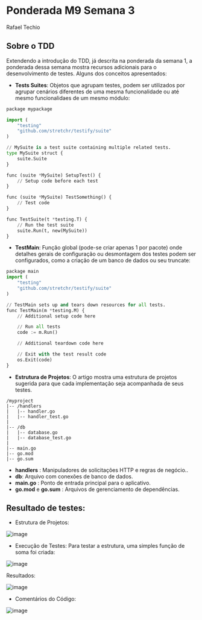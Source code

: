 # Ponderada M9 Semana 3
Rafael Techio

## Sobre o TDD

Extendendo a introdução do TDD, já descrita na ponderada da semana 1, a ponderada dessa semana mostra recursos adicionais para o desenvolvimento de testes. Alguns dos conceitos apresentados:

- **Tests Suites**: Objetos que agrupam testes, podem ser utilizados por agrupar cenários diferentes de uma mesma funcionalidade ou até mesmo funcionalidaes de um mesmo módulo:
```py
package mypackage

import (
    "testing"
    "github.com/stretchr/testify/suite"
)

// MySuite is a test suite containing multiple related tests.
type MySuite struct {
    suite.Suite
}

func (suite *MySuite) SetupTest() {
    // Setup code before each test
}

func (suite *MySuite) TestSomething() {
    // Test code
}

func TestSuite(t *testing.T) {
    // Run the test suite
    suite.Run(t, new(MySuite))
}
```

- **TestMain**: Função global (pode-se criar apenas 1 por pacote) onde detalhes gerais de configuração ou desmontagem dos testes podem ser configurados, como a criação de um banco de dados ou seu truncate:
```py
package main
import (
    "testing"
    "github.com/stretchr/testify/suite"
)

// TestMain sets up and tears down resources for all tests.
func TestMain(m *testing.M) {
    // Additional setup code here

    // Run all tests
    code := m.Run()

    // Additional teardown code here

    // Exit with the test result code
    os.Exit(code)
}
```

- **Estrutura de Projetos**: O artigo mostra uma estrutura de projetos sugerida para que cada implementação seja acompanhada de seus testes.
```
/myproject
|-- /handlers
|   |-- handler.go
|   |-- handler_test.go
|
|-- /db
|   |-- database.go
|   |-- database_test.go
|
|-- main.go
|-- go.mod
|-- go.sum
```
  - **handlers** : Manipuladores de solicitações HTTP e regras de negócio..
  - **db**: Arquivo com conexões de banco de dados.
  - **main.go** : Ponto de entrada principal para o aplicativo.
  - **go.mod** e **go.sum** : Arquivos de gerenciamento de dependências.

## Resultado de testes:

- Estrutura de Projetos:

![image](https://github.com/user-attachments/assets/3deb5285-007f-4ace-b7a7-2cb43cafd648)

- Execução de Testes:
Para testar a estrutura, uma simples função de soma foi criada:

![image](https://github.com/user-attachments/assets/c5652bac-8693-49fc-9c41-421cdecd7219)

Resultados:

![image](https://github.com/user-attachments/assets/691630c8-6625-4326-a2d6-3ce693ae4da9)

- Comentários do Código:

![image](https://github.com/user-attachments/assets/d85e98f5-b8dd-40ee-ae11-8a22a1129fd0)
